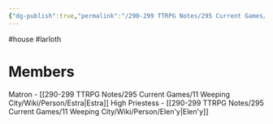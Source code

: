 ```yaml
---
{"dg-publish":true,"permalink":"/290-299 TTRPG Notes/295 Current Games/11 Weeping City/Wiki/House/Lar'lolth/"}
---
```



#house #larloth 

# Members

Matron - [[290-299 TTRPG Notes/295 Current Games/11 Weeping City/Wiki/Person/Estra\|Estra]]
High Priestess - [[290-299 TTRPG Notes/295 Current Games/11 Weeping City/Wiki/Person/Elen'y\|Elen'y]]
